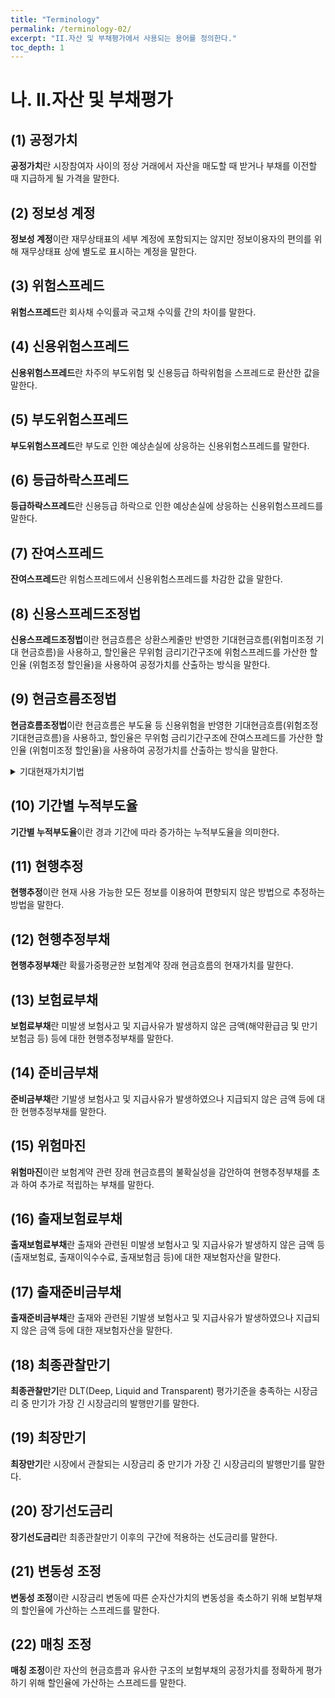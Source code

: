 ```yaml
---
title: "Terminology"
permalink: /terminology-02/
excerpt: "II.자산 및 부채평가에서 사용되는 용어를 정의한다."
toc_depth: 1
---
```


# 나. II.자산 및 부채평가
## (1) 공정가치
**공정가치**란 시장참여자 사이의 정상 거래에서 자산을 매도할 때 받거나 부채를 이전할 때 지급하게 될 가격을 말한다.
## (2) 정보성 계정
**정보성 계정**이란 재무상태표의 세부 계정에 포함되지는 않지만 정보이용자의 편의를 위해 재무상태표 상에 별도로 표시하는 계정을 말한다.
## (3) 위험스프레드
**위험스프레드**란 회사채 수익률과 국고채 수익률 간의 차이를 말한다.
## (4) 신용위험스프레드
**신용위험스프레드**란 차주의 부도위험 및 신용등급 하락위험을 스프레드로 환산한 값을 말한다.
## (5) 부도위험스프레드
**부도위험스프레드**란 부도로 인한 예상손실에 상응하는 신용위험스프레드를 말한다.
## (6) 등급하락스프레드
**등급하락스프레드**란 신용등급 하락으로 인한 예상손실에 상응하는 신용위험스프레드를 말한다.
## (7) 잔여스프레드
**잔여스프레드**란 위험스프레드에서 신용위험스프레드를 차감한 값을 말한다.
## (8) 신용스프레드조정법
**신용스프레드조정법**이란 현금흐름은 상환스케줄만 반영한 기대현금흐름(위험미조정 기대 현금흐름)을 사용하고, 할인율은 무위험 금리기간구조에 위험스프레드를 가산한 할인율 (위험조정 할인율)을 사용하여 공정가치를 산출하는 방식을 말한다.
## (9) 현금흐름조정법
**현금흐름조정법**이란 현금흐름은 부도율 등 신용위험을 반영한 기대현금흐름(위험조정 기대현금흐름)을 사용하고, 할인율은 무위험 금리기간구조에 잔여스프레드를 가산한 할인율 (위험미조정 할인율)을 사용하여 공정가치를 산출하는 방식을 말한다.

<details>
  <summary> 기대현재가치기법</summary>
  <div markdown="1">

  {% capture notice-3 %}
  **< K-IFRS 1113호의 공정가치 측정 중 기대현재가치기법[문단B23~B30] >**

  (방법1) $$\frac {위험조정ECF} {무위험이자율}$$ = (방법2) $$\frac {위험미조정ECF} {위험프리미엄 조정 할인율} $$
  - 방법1 : 신용스프레드 조정법
  - 방법2 : 현금흐름 조정법

  **(B25)** 기대현재가치기법의 방법1은 현금 위험 프리미엄(위험조정 기대현금흐름)을 차감함으로써 체계적(시장) 위험에 대한 자산의 기대현금흐름을 조정한다. 그러한 위험조정 기대현금흐름은 확실성 등가 현금흐름을 나타내며 무위험이자율로 할인된다. 확실성 등가 현금흐름은 시장 참여자가 확실한 현금흐름을 기대현금흐름과 교환하는 것에 대해 무차별하게 받아들이도록 위험이 조정된 기대현금흐름을 나타낸다. 예를 들면, 시장참여자가 1,200원의 기대현금흐름과 1,000원의 확실한 현금흐름을 교환하려고 한다면, 1,000원이 1,200원에 대한 확실성 등가 이다(200원이 현금 위험 프리미엄을 나타낼 것이다). 그러한 경우 시장참여자는 보유한 자산에 대해 무차별하게 받아들일 것이다.  

  **(B26)** 이와 반대로, 기대현재가치기법의 방법2는 위험 프리미엄을 무위험이자율에 적용함 으로써 체계적(시장) 위험을 반영하여 조정한다. 따라서 기대현금흐름은 확률가중 현금 흐름과 연관된 기대이자율에 상응하는 이자율(기대수익률)로 할인한다. 자본자산가격결정 모형과 같이 위험자산의 가격을 결정하는 데에 사용하는 모형을 기대수익률을 추정하기 위해 사용할 수 있다.
  {% endcapture %}

  <div class="notice">
    {{ notice-3 | markdownify }}
  </div>

  </div>
</details>

## (10) 기간별 누적부도율
**기간별 누적부도율**이란 경과 기간에 따라 증가하는 누적부도율을 의미한다.
## (11) 현행추정
**현행추정**이란 현재 사용 가능한 모든 정보를 이용하여 편향되지 않은 방법으로 추정하는 방법을 말한다.
## (12) 현행추정부채
**현행추정부채**란 확률가중평균한 보험계약 장래 현금흐름의 현재가치를 말한다.
## (13) 보험료부채
**보험료부채**란 미발생 보험사고 및 지급사유가 발생하지 않은 금액(해약환급금 및 만기 보험금 등) 등에 대한 현행추정부채를 말한다.
## (14) 준비금부채
**준비금부채**란 기발생 보험사고 및 지급사유가 발생하였으나 지급되지 않은 금액 등에 대한 현행추정부채를 말한다.
## (15) 위험마진
**위험마진**이란 보험계약 관련 장래 현금흐름의 불확실성을 감안하여 현행추정부채를 초과 하여 추가로 적립하는 부채를 말한다.
## (16) 출재보험료부채
**출재보험료부채**란 출재와 관련된 미발생 보험사고 및 지급사유가 발생하지 않은 금액 등 (출재보험료, 출재이익수수료, 출재보험금 등)에 대한 재보험자산을 말한다.
## (17) 출재준비금부채
**출재준비금부채**란 출재와 관련된 기발생 보험사고 및 지급사유가 발생하였으나 지급되지 않은 금액 등에 대한 재보험자산을 말한다.
## (18) 최종관찰만기
**최종관찰만기**란 DLT(Deep, Liquid and Transparent) 평가기준을 충족하는 시장금리 중 만기가 가장 긴 시장금리의 발행만기를 말한다.
## (19) 최장만기
**최장만기**란 시장에서 관찰되는 시장금리 중 만기가 가장 긴 시장금리의 발행만기를 말한다.
## (20) 장기선도금리
**장기선도금리**란 최종관찰만기 이후의 구간에 적용하는 선도금리를 말한다.
## (21) 변동성 조정
**변동성 조정**이란 시장금리 변동에 따른 순자산가치의 변동성을 축소하기 위해 보험부채의 할인율에 가산하는 스프레드를 말한다.
## (22) 매칭 조정
**매칭 조정**이란 자산의 현금흐름과 유사한 구조의 보험부채의 공정가치를 정확하게 평가하기 위해 할인율에 가산하는 스프레드를 말한다.
